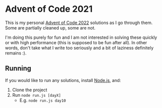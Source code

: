# Advent of Code 2021

This is my personal [Advent of Code 2022](https://adventofcode.com/2022) solutions as I go through them. Some are
partially cleaned up, some are not.

I'm doing this purely for fun and I am not interested in solving these quickly or with high performance (this is
supposed to be fun after all). In other words, don't take what I write too seriously and a bit of laziness definitely remains :).

## Running

If you would like to run any solutions, install [Node.js](https://nodejs.org/en/download/), and:

1. Clone the project
2. Run `node run.js [dayX]`
    - E.g. `node run.js day10`
